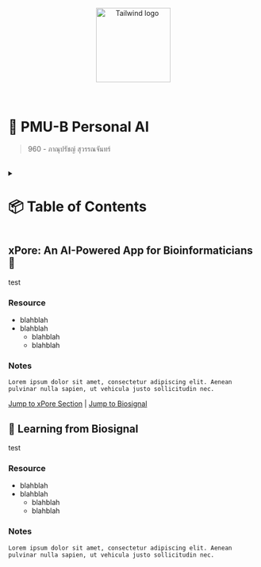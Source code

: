<br/>
<div align="center">
    <img src="https://m1r.ai/9/j0r9c.jpg" width="150" alt="Tailwind logo">
</div>
<br/><br/>

# 🤖 PMU-B Personal AI

> 960 - ภาณุปรัชญ์ สุวรรณจันทร์

<br/>

<details>
 <summary>
   <h1>📦 Table of Contents</h1>
 </summary>
<ol>
  <li>
    <a href="#xpore">xPore: An AI-Powered App for Bioinformaticians</a>
    <ul>
      <li>
        <a href="#">Resources</a>
        <ul>
          <li><a href="#blahblah">blahblah</a></li>
        </ul>
      </li>
        <li>
        <a href="#">Notes</a>
      </li>
    </ul>
  </li>
  <li><a href="#biosignal">Learning from Biosignal</a><ul>
      <li>
        <a href="#">Resources</a>
        <ul>
          <li><a href="#blahblah">blahblah</a></li>
        </ul>
      </li>
        <li>
        <a href="#">Notes</a>
      </li>
    </ul></li>
</ol>
</details>

<h2 id="xpore">
    xPore: An AI-Powered App for Bioinformaticians 🧬
</h2>
test

### Resource

<ul>
  <li>blahblah</li>
  <li>blahblah
    <ul>
      <li>blahblah</li>
      <li>blahblah</li>
    </ul>
  </li>
</ul>

### Notes

```plaintext
Lorem ipsum dolor sit amet, consectetur adipiscing elit. Aenean pulvinar nulla sapien, ut vehicula justo sollicitudin nec.
```

<a href="#xpore">Jump to xPore Section</a> | <a href="#biosignal">Jump to Biosignal</a>

<h2 id="biosignal">
    🧠 Learning from Biosignal
</h2>
test

### Resource

<ul>
  <li>blahblah</li>
  <li>blahblah
    <ul>
      <li>blahblah</li>
      <li>blahblah</li>
    </ul>
  </li>
</ul>

### Notes

```plaintext
Lorem ipsum dolor sit amet, consectetur adipiscing elit. Aenean pulvinar nulla sapien, ut vehicula justo sollicitudin nec.
```
